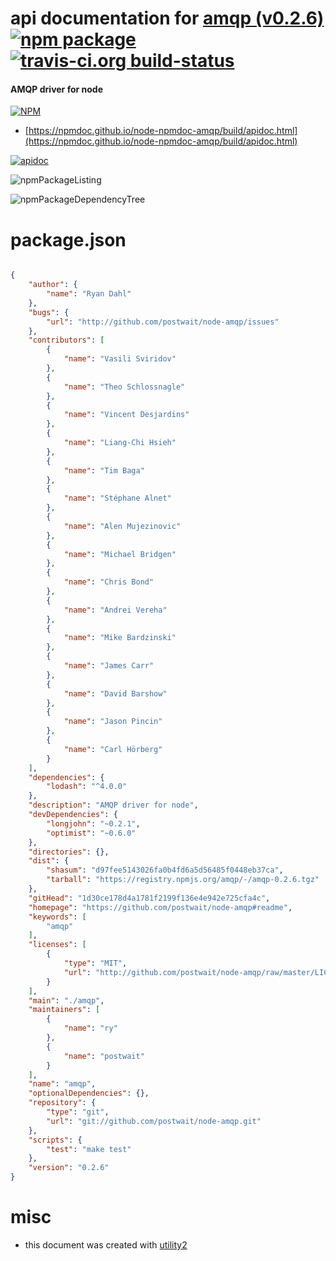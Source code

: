 # api documentation for  [amqp (v0.2.6)](https://github.com/postwait/node-amqp#readme)  [![npm package](https://img.shields.io/npm/v/npmdoc-amqp.svg?style=flat-square)](https://www.npmjs.org/package/npmdoc-amqp) [![travis-ci.org build-status](https://api.travis-ci.org/npmdoc/node-npmdoc-amqp.svg)](https://travis-ci.org/npmdoc/node-npmdoc-amqp)
#### AMQP driver for node

[![NPM](https://nodei.co/npm/amqp.png?downloads=true&downloadRank=true&stars=true)](https://www.npmjs.com/package/amqp)

- [https://npmdoc.github.io/node-npmdoc-amqp/build/apidoc.html](https://npmdoc.github.io/node-npmdoc-amqp/build/apidoc.html)

[![apidoc](https://npmdoc.github.io/node-npmdoc-amqp/build/screenCapture.buildCi.browser.%252Ftmp%252Fbuild%252Fapidoc.html.png)](https://npmdoc.github.io/node-npmdoc-amqp/build/apidoc.html)

![npmPackageListing](https://npmdoc.github.io/node-npmdoc-amqp/build/screenCapture.npmPackageListing.svg)

![npmPackageDependencyTree](https://npmdoc.github.io/node-npmdoc-amqp/build/screenCapture.npmPackageDependencyTree.svg)



# package.json

```json

{
    "author": {
        "name": "Ryan Dahl"
    },
    "bugs": {
        "url": "http://github.com/postwait/node-amqp/issues"
    },
    "contributors": [
        {
            "name": "Vasili Sviridov"
        },
        {
            "name": "Theo Schlossnagle"
        },
        {
            "name": "Vincent Desjardins"
        },
        {
            "name": "Liang-Chi Hsieh"
        },
        {
            "name": "Tim Baga"
        },
        {
            "name": "Stéphane Alnet"
        },
        {
            "name": "Alen Mujezinovic"
        },
        {
            "name": "Michael Bridgen"
        },
        {
            "name": "Chris Bond"
        },
        {
            "name": "Andrei Vereha"
        },
        {
            "name": "Mike Bardzinski"
        },
        {
            "name": "James Carr"
        },
        {
            "name": "David Barshow"
        },
        {
            "name": "Jason Pincin"
        },
        {
            "name": "Carl Hörberg"
        }
    ],
    "dependencies": {
        "lodash": "^4.0.0"
    },
    "description": "AMQP driver for node",
    "devDependencies": {
        "longjohn": "~0.2.1",
        "optimist": "~0.6.0"
    },
    "directories": {},
    "dist": {
        "shasum": "d97fee5143026fa0b4fd6a5d56485f0448eb37ca",
        "tarball": "https://registry.npmjs.org/amqp/-/amqp-0.2.6.tgz"
    },
    "gitHead": "1d30ce178d4a1781f2199f136e4e942e725cfa4c",
    "homepage": "https://github.com/postwait/node-amqp#readme",
    "keywords": [
        "amqp"
    ],
    "licenses": [
        {
            "type": "MIT",
            "url": "http://github.com/postwait/node-amqp/raw/master/LICENSE-MIT"
        }
    ],
    "main": "./amqp",
    "maintainers": [
        {
            "name": "ry"
        },
        {
            "name": "postwait"
        }
    ],
    "name": "amqp",
    "optionalDependencies": {},
    "repository": {
        "type": "git",
        "url": "git://github.com/postwait/node-amqp.git"
    },
    "scripts": {
        "test": "make test"
    },
    "version": "0.2.6"
}
```



# misc
- this document was created with [utility2](https://github.com/kaizhu256/node-utility2)
